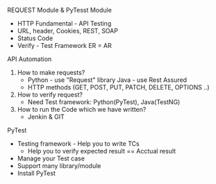 REQUEST Module & PyTesst Module
- HTTP Fundamental - API Testing
- URL, header, Cookies, REST, SOAP
- Status Code
- Verify - Test Framework ER = AR

API Automation
1. How to make requests?
   - Python - use "Request" library
     Java - use Rest Assured
   - HTTP methods (GET, POST, PUT, PATCH, DELETE, OPTIONS ..)
2. How to verify request?
   - Need Test framework: Python(PyTest), Java(TestNG) 
3. How to run the Code which we have written?
   - Jenkin & GIT

PyTest
- Testing framework - Help you to write TCs
  + Help you to verify expected result == Acctual result
- Manage your Test case
- Support many library/module
- Install PyTest